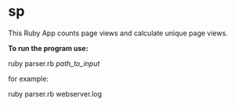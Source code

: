 # sp

This Ruby App counts page views and calculate unique page views.

**To run the program use:**

ruby parser.rb _path_to_input_

for example:

ruby parser.rb webserver.log


